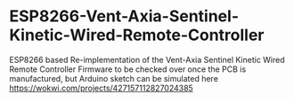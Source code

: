 # ESP8266-Vent-Axia-Sentinel-Kinetic-Wired-Remote-Controller
ESP8266 based Re-implementation of the Vent-Axia Sentinel Kinetic Wired Remote Controller
Firmware to be checked over once the PCB is manufactured, but Arduino sketch can be simulated here
https://wokwi.com/projects/427157112827024385